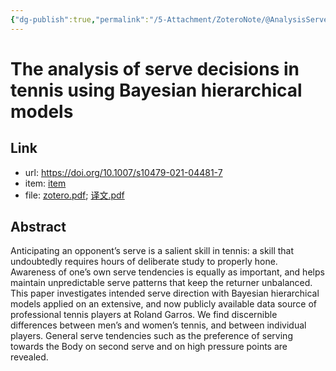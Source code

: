 ```yaml
---
{"dg-publish":true,"permalink":"/5-Attachment/ZoteroNote/@AnalysisServe_2023_Tea/","title":"The analysis of serve decisions in tennis using Bayesian hierarchical models"}
---
```


# The analysis of serve decisions in tennis using Bayesian hierarchical models
## Link
- url: https://doi.org/10.1007/s10479-021-04481-7
- item: [item](zotero://select/library/items/BAYGL63F)
- file: [zotero.pdf](zotero://open-pdf/library/items/3AAWQ97F); [译文.pdf](zotero://open-pdf/library/items/QFGTUCYW)
## Abstract
Anticipating an opponent’s serve is a salient skill in tennis: a skill that undoubtedly requires hours of deliberate study to properly hone. Awareness of one’s own serve tendencies is equally as important, and helps maintain unpredictable serve patterns that keep the returner unbalanced. This paper investigates intended serve direction with Bayesian hierarchical models applied on an extensive, and now publicly available data source of professional tennis players at Roland Garros. We find discernible differences between men’s and women’s tennis, and between individual players. General serve tendencies such as the preference of serving towards the Body on second serve and on high pressure points are revealed.